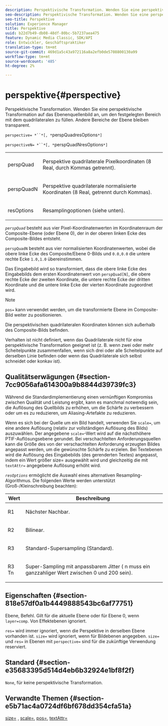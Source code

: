 ```yaml
---
description: Perspektivische Transformation. Wenden Sie eine perspektivische Transformation auf das Ebenenquellenbild an, um den festgelegten Bereich mit dem quadrilateralen zu füllen. Andere Bereiche der Ebene bleiben transparent.
seo-description: Perspektivische Transformation. Wenden Sie eine perspektivische Transformation auf das Ebenenquellenbild an, um den festgelegten Bereich mit dem quadrilateralen zu füllen. Andere Bereiche der Ebene bleiben transparent.
seo-title: Perspektive
solution: Experience Manager
title: Perspektive
uuid: b22d7b49-db08-48df-80bc-5b7237aea475
feature: Dynamic Media Classic, SDK/API
role: Entwickler, Geschäftspraktiker
translation-type: tm+mt
source-git-commit: 469d1a5c43a972116a8a2efb0de5708800130a99
workflow-type: tm+mt
source-wordcount: '485'
ht-degree: 2%

---
```



# perspektive{#perspective}

Perspektivische Transformation. Wenden Sie eine perspektivische Transformation auf das Ebenenquellenbild an, um den festgelegten Bereich mit dem quadrilateralen zu füllen. Andere Bereiche der Ebene bleiben transparent.

`perspective= *``*[, *`perspQuadresOptions`*]`

`perspectiveN= *``*[, *`perspQuadNresOptions`*]`

<table id="simpletable_4BD38BBF53964F7D97B9E58914C97B3F"> 
 <tr class="strow"> 
  <td class="stentry"> <p><span class="varname"> perspQuad</span> </p></td> 
  <td class="stentry"> <p>Perspektive quadrilaterale Pixelkoordinaten (8 Real, durch Kommas getrennt). </p></td> 
 </tr> 
 <tr class="strow"> 
  <td class="stentry"> <p><span class="varname"> perspQuadN</span> </p></td> 
  <td class="stentry"> <p>Perspektive quadrilaterale normalisierte Koordinaten (8 Real, getrennt durch Kommas). </p></td> 
 </tr> 
 <tr class="strow"> 
  <td class="stentry"> <p><span class="varname"> resOptions</span> </p></td> 
  <td class="stentry"> <p>Resamplingoptionen (siehe unten). </p></td> 
 </tr> 
</table>

*`perspQuad`* besteht aus vier Pixel-Koordinatenwerten im Koordinatenraum der Composite-Ebene (oder Ebene 0), der in der oberen linken Ecke des Composite-Bildes entsteht.

`perspQuadN` besteht aus vier normalisierten Koordinatenwerten, wobei die obere linke Ecke des Composite/Ebene 0-Bilds und  `0.0,0.0` die untere rechte Ecke  `1.0,1.0` übereinstimmen.

Das Eingabebild wird so transformiert, dass die obere linke Ecke des Eingabebilds dem ersten Koordinatenwert von `perspQuad[N]`, die obere rechte Ecke der zweiten Koordinate, die untere rechte Ecke der dritten Koordinate und die untere linke Ecke der vierten Koordinate zugeordnet wird.

>[!NOTE]
>
>`pos=` kann verwendet werden, um die transformierte Ebene im Composite-Bild weiter zu positionieren.

Die perspektivischen quadrilateralen Koordinaten können sich außerhalb des Composite-Bilds befinden.

Verhalten ist nicht definiert, wenn das Quadrilaterale nicht für eine perspektivische Transformation geeignet ist (z. B. wenn zwei oder mehr Scheitelpunkte zusammenfallen, wenn sich drei oder alle Scheitelpunkte auf derselben Linie befinden oder wenn das Quadrilaterale sich selbst schneidet oder konkav ist).

## Qualitätserwägungen {#section-7cc9056afa614300a9b8844d39739fc3}

Während die Standardimplementierung einen vernünftigen Kompromiss zwischen Qualität und Leistung ergibt, kann es manchmal notwendig sein, die Auflösung des Quellbilds zu erhöhen, um die Schärfe zu verbessern oder um es zu reduzieren, um Aliasing-Artefakte zu reduzieren.

Wenn es sich bei der Quelle um ein Bild handelt, verwenden Sie `scale=`, um eine andere Auflösung (relativ zur vollständigen Auflösung des Bilds) auszuwählen. Der angegebene `scale=`-Wert wird auf die nächsthöhere PTIF-Auflösungsebene gerundet. Bei verschachtelten Anforderungsquellen kann die Größe des von der verschachtelten Anforderung erzeugten Bildes angepasst werden, um die gewünschte Schärfe zu erzielen. Bei Textebenen wird die Auflösung des Eingabebilds (des gerenderten Textes) angepasst, indem ein Wert größer size= ausgewählt wird und gleichzeitig die mit `textAttr=` angegebene Auflösung erhöht wird.

*`resOptions`* ermöglicht die Auswahl eines alternativen Resampling-Algorithmus. Die folgenden Werte werden unterstützt (Groß-/Kleinschreibung beachten):

<table id="table_0F20007986324E228096888ED37219C0"> 
 <thead> 
  <tr> 
   <th class="entry"> <b> Wert</b> </th> 
   <th class="entry"> <b> Beschreibung</b> </th> 
  </tr> 
 </thead>
 <tbody> 
  <tr> 
   <td> <p> <span class="codeph"> R1</span> </p> </td> 
   <td> <p> Nächster Nachbar. </p> </td> 
  </tr> 
  <tr> 
   <td> <p> <span class="codeph"> R2</span> </p> </td> 
   <td> <p> Bilinear. </p> </td> 
  </tr> 
  <tr> 
   <td> <p> <span class="codeph"> R3</span> </p> </td> 
   <td> <p> Standard-Supersampling (Standard). </p> </td> 
  </tr> 
  <tr> 
   <td> <p> <span class="codeph">R3<span class="varname"> Tn</span></span> </p> </td> 
   <td> <p> Super-Sampling mit anpassbarem Jitter (<span class="varname"> n</span> muss ein ganzzahliger Wert zwischen 0 und 200 sein). </p> </td> 
  </tr> 
 </tbody> 
</table>

## Eigenschaften {#section-818e57df0a1b4449888543bc6af77751}

Ebene, Befehl. Gilt für die aktuelle Ebene oder für Ebene 0, wenn `layer=comp`. Von Effektebenen ignoriert.

`res=` wird immer ignoriert, wenn die Perspektive in derselben Ebene vorhanden ist. `size=` wird ignoriert, wenn für Bildebenen angegeben. `size=` und  `res=` in Ebenen mit  `perspective=` sind für die zukünftige Verwendung reserviert.

## Standard {#section-e35683395d514d4eb6b32924e1bf8f2f}

`None`, für keine perspektivische Transformation.

## Verwandte Themen {#section-e5b71ac4a0724df6bf678dd354cfa51a}

[size=](../../../../../is-api/http-ref/image-serving-api-ref/c-http-protocol-reference/c-data-types/r-size.md#reference-04d383f32c7b4003bed9978cb854747b) ,  [scale=](../../../../../is-api/http-ref/image-serving-api-ref/c-http-protocol-reference/c-command-reference/r-is-http-scale.md#reference-098c30cea1764f189e6f7c7e400cc065),  [pos=](../../../../../is-api/http-ref/image-serving-api-ref/c-http-protocol-reference/c-command-reference/r-pos.md#reference-65de948f4b404f1182b22119ca332143),  [textAttr=](../../../../../is-api/http-ref/image-serving-api-ref/c-http-protocol-reference/c-command-reference/r-textattr.md#reference-ff00484fa3244286abeff34911f7ec0d)
